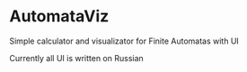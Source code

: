 # AutomataViz

Simple calculator and visualizator for Finite Automatas with UI

Currently all UI is written on Russian

